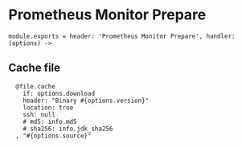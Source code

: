 
# Prometheus Monitor Prepare

    module.exports = header: 'Prometheus Monitor Prepare', handler: (options) ->

## Cache file

      @file.cache
        if: options.download
        header: "Binary #{options.version}"
        location: true
        ssh: null
        # md5: info.md5
        # sha256: info.jdk_sha256
      , "#{options.source}"

